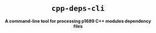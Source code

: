 <div align="center">
  <h1><code>cpp-deps-cli</code></h1>
  <p>
    <strong>A command-line tool for processing p1689 C++ modules dependency files</strong>
  </p>
</div>
